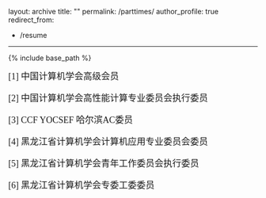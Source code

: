 layout: archive
title: ""
permalink: /parttimes/
author_profile: true
redirect_from:
  - /resume
---

{% include base_path %}

<p style="line-height:2.0">

<font face="微软雅黑" size=4>

[1] 中国计算机学会高级会员<br> 

[2] 中国计算机学会高性能计算专业委员会执行委员<br> 

[3] CCF YOCSEF 哈尔滨AC委员<br> 

[4] 黑龙江省计算机学会计算机应用专业委员会委员<br> 

[5] 黑龙江省计算机学会青年工作委员会执行委员<br> 

[6] 黑龙江省计算机学会专委工委委员 <br> 

</font>
</p>